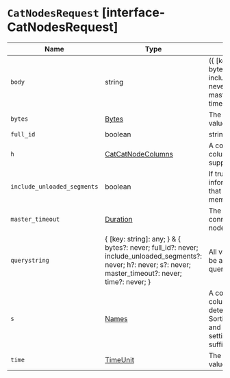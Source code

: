 # `CatNodesRequest` [interface-CatNodesRequest]

| Name | Type | Description |
| - | - | - |
| `body` | string | ({ [key: string]: any; } & { bytes?: never; full_id?: never; include_unloaded_segments?: never; h?: never; s?: never; master_timeout?: never; time?: never; }) | All values in `body` will be added to the request body. |
| `bytes` | [Bytes](./Bytes.md) | The unit used to display byte values. |
| `full_id` | boolean | string | If `true`, return the full node ID. If `false`, return the shortened node ID. |
| `h` | [CatCatNodeColumns](./CatCatNodeColumns.md) | A comma-separated list of columns names to display. It supports simple wildcards. |
| `include_unloaded_segments` | boolean | If true, the response includes information from segments that are not loaded into memory. |
| `master_timeout` | [Duration](./Duration.md) | The period to wait for a connection to the master node. |
| `querystring` | { [key: string]: any; } & { bytes?: never; full_id?: never; include_unloaded_segments?: never; h?: never; s?: never; master_timeout?: never; time?: never; } | All values in `querystring` will be added to the request querystring. |
| `s` | [Names](./Names.md) | A comma-separated list of column names or aliases that determines the sort order. Sorting defaults to ascending and can be changed by setting `:asc` or `:desc` as a suffix to the column name. |
| `time` | [TimeUnit](./TimeUnit.md) | The unit used to display time values. |
